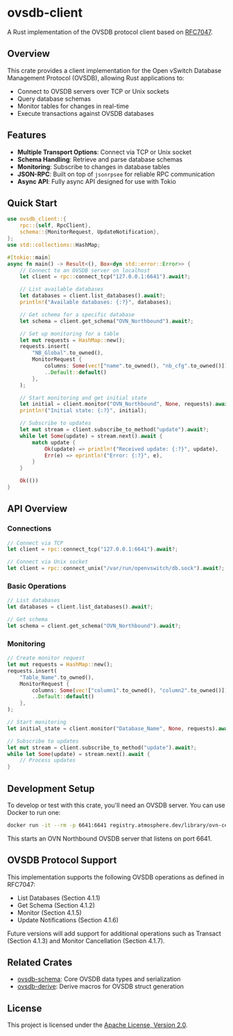 # ovsdb-client

A Rust implementation of the OVSDB protocol client based on [RFC7047](https://datatracker.ietf.org/doc/html/rfc7047).

## Overview

This crate provides a client implementation for the Open vSwitch Database Management Protocol (OVSDB), allowing Rust applications to:

- Connect to OVSDB servers over TCP or Unix sockets
- Query database schemas
- Monitor tables for changes in real-time
- Execute transactions against OVSDB databases

## Features

- **Multiple Transport Options**: Connect via TCP or Unix socket
- **Schema Handling**: Retrieve and parse database schemas
- **Monitoring**: Subscribe to changes in database tables
- **JSON-RPC**: Built on top of `jsonrpsee` for reliable RPC communication
- **Async API**: Fully async API designed for use with Tokio

## Quick Start

```rust
use ovsdb_client::{
    rpc::{self, RpcClient},
    schema::{MonitorRequest, UpdateNotification},
};
use std::collections::HashMap;

#[tokio::main]
async fn main() -> Result<(), Box<dyn std::error::Error>> {
    // Connect to an OVSDB server on localhost
    let client = rpc::connect_tcp("127.0.0.1:6641").await?;

    // List available databases
    let databases = client.list_databases().await?;
    println!("Available databases: {:?}", databases);

    // Get schema for a specific database
    let schema = client.get_schema("OVN_Northbound").await?;

    // Set up monitoring for a table
    let mut requests = HashMap::new();
    requests.insert(
        "NB_Global".to_owned(),
        MonitorRequest {
            columns: Some(vec!["name".to_owned(), "nb_cfg".to_owned()]),
            ..Default::default()
        },
    );

    // Start monitoring and get initial state
    let initial = client.monitor("OVN_Northbound", None, requests).await?;
    println!("Initial state: {:?}", initial);

    // Subscribe to updates
    let mut stream = client.subscribe_to_method("update").await?;
    while let Some(update) = stream.next().await {
        match update {
            Ok(update) => println!("Received update: {:?}", update),
            Err(e) => eprintln!("Error: {:?}", e),
        }
    }

    Ok(())
}
```

## API Overview

### Connections

```rust
// Connect via TCP
let client = rpc::connect_tcp("127.0.0.1:6641").await?;

// Connect via Unix socket
let client = rpc::connect_unix("/var/run/openvswitch/db.sock").await?;
```

### Basic Operations

```rust
// List databases
let databases = client.list_databases().await?;

// Get schema
let schema = client.get_schema("OVN_Northbound").await?;
```

### Monitoring

```rust
// Create monitor request
let mut requests = HashMap::new();
requests.insert(
    "Table_Name".to_owned(),
    MonitorRequest {
        columns: Some(vec!["column1".to_owned(), "column2".to_owned()]),
        ..Default::default()
    },
);

// Start monitoring
let initial_state = client.monitor("Database_Name", None, requests).await?;

// Subscribe to updates
let mut stream = client.subscribe_to_method("update").await?;
while let Some(update) = stream.next().await {
    // Process updates
}
```

## Development Setup

To develop or test with this crate, you'll need an OVSDB server. You can use Docker to run one:

```bash
docker run -it --rm -p 6641:6641 registry.atmosphere.dev/library/ovn-central:main /bin/bash -c "mkdir /etc/ovn; /root/ovnkube.sh nb-ovsdb"
```

This starts an OVN Northbound OVSDB server that listens on port 6641.

## OVSDB Protocol Support

This implementation supports the following OVSDB operations as defined in RFC7047:

- List Databases (Section 4.1.1)
- Get Schema (Section 4.1.2)
- Monitor (Section 4.1.5)
- Update Notifications (Section 4.1.6)

Future versions will add support for additional operations such as Transact (Section 4.1.3) and Monitor Cancellation (Section 4.1.7).

## Related Crates

- [ovsdb-schema](https://crates.io/crates/ovsdb-schema): Core OVSDB data types and serialization
- [ovsdb-derive](https://crates.io/crates/ovsdb-derive): Derive macros for OVSDB struct generation

## License

This project is licensed under the [Apache License, Version 2.0](http://www.apache.org/licenses/LICENSE-2.0).
